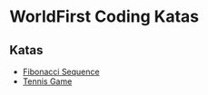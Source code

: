 # WorldFirst Coding Katas

## Katas

* [Fibonacci Sequence][kata-fibonacci]
* [Tennis Game][kata-tennis]

[kata-fibonacci]: ./katas/fibonacci.md
[kata-tennis]: ./katas/tennis.md
